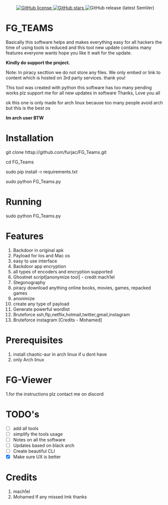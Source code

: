 <p align="center">
<a href="https://github.com/furjac/Advanced-payload-generator">
    <img src="https://img.shields.io/github/license/furjac/Advanced-payload-generator" alt="GitHub license" />
  </a>
  <a href="https://github.com/furjac/Advanced-payload-generator/stargazers">
    <img src="https://img.shields.io/github/stars/furjac/Advanced-payload-generator" alt="GitHub stars" />
  </a>
  <img src="https://img.shields.io/github/v/release/furjac/FG_Teams" alt="GitHub release (latest SemVer)" />
</p>

# FG_TEAMS 
Basically this software helps and makes everything easy for all hackers the time of using tools is reduced and this tool new update contains many features everyone wants hope you like it wait for the update.

**Kindly do support the project.**

Note: In piracy secttion we do not store any files. We only embed or link to content which is hosted on 3rd party services. thank you!


This tool was created with python this software has too many pending works plz support me for all new updates in software Thanks, Love you all

ok this one is only made for arch linux because 
too many people avoid arch but this is the best os

**Im arch user BTW**


# Installation
git clone httsp://github.com/furjac/FG_Teams.git

cd FG_Teams

sudo pip install -r requirements.txt

sudo python FG_Teams.py

# Running
sudo python FG_Teams.py


# Features
1. Backdoor in original apk
2. Payload for Ios and Mac os
3. easy to use interface
4. Backdoor app encryption
5. all types of encoders and encryption supported
6. Ghostnet script[anonymize tool] - credit mach1el
7. Stegonography
8. piracy download anything online books, movies, games, repacked games
9. anonimize
10. create any type of payload
11. Generate powerful wordlist
12. Bruteforce ssh,ftp,netflix,hotmail,twitter,gmail,instagram
13. Bruteforce instagram [Credits - Mohamed]

# Prerequisites
1. install chaotic-aur in arch linux if u dont have
2. only Arch linux


# FG-Viewer
1.for the instructions plz contact me on discord

# TODO's
- [ ] add all tools
- [ ] simplify the tools usage
- [ ] Notes on all the software
- [ ] Updates based on black arch
- [ ] Create beautiful CLI
- [X] Make sure UX is better

# Credits
1. mach1el
2. Mohamed
If any missed lmk thanks